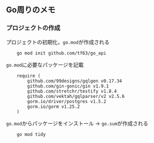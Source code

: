 ## Go周りのメモ

### プロジェクトの作成
プロジェクトの初期化，`go.mod`が作成される
```
    go mod init github.com/tf63/go_api
```

`go.mod`に必要なパッケージを記載
```
    require (
        github.com/99designs/gqlgen v0.17.34
        github.com/gin-gonic/gin v1.9.1
        github.com/stretchr/testify v1.8.4
        github.com/vektah/gqlparser/v2 v2.5.6
        gorm.io/driver/postgres v1.5.2
        gorm.io/gorm v1.25.2
    )
```

`go.mod`からパッケージをインストール -> `go.sum`が作成される
```
    go mod tidy
```

